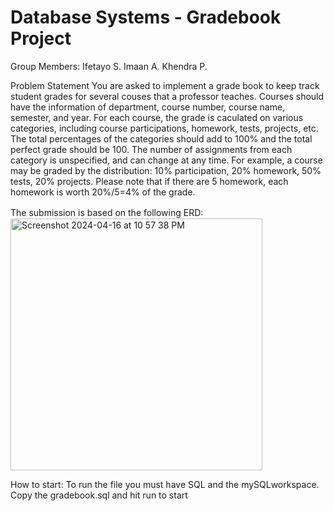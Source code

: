 # Database Systems - Gradebook Project 

Group Members:
Ifetayo S.
Imaan A. 
Khendra P. 

Problem Statement
You are asked to implement a grade book to keep track student grades for several couses that a professor teaches. Courses should have the information of department, course number, course name, semester, and year.  For each course, the grade is caculated on various categories, including course participations, homework, tests, projects, etc.  The total percentages of the categories should add to 100% and the total perfect grade should be 100. The number of assignments from each category is unspecified, and can change at any time.  For example, a course may be graded by the distribution: 10% participation, 20% homework, 50% tests, 20% projects. Please note that if there are 5 homework, each homework is worth 20%/5=4% of the grade.

The submission is based on the following ERD:　
<img width="403" alt="Screenshot 2024-04-16 at 10 57 38 PM" src="https://github.com/Imaanadam/databsystems/assets/111910162/2ab88f8b-82a0-439a-8535-6084d5099ed8">

How to start:
To run the file you must have SQL and the mySQLworkspace. 
Copy the gradebook.sql and hit run to start
